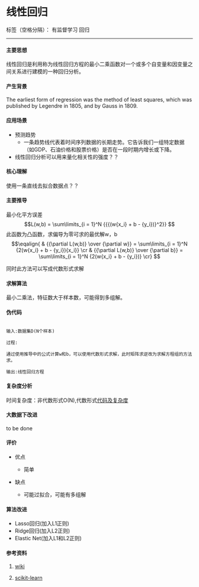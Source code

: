 ﻿# 线性回归

标签（空格分隔）： 有监督学习 回归

---
#### 主要思想

线性回归是利用称为线性回归方程的最小二乘函数对一个或多个自变量和因变量之间关系进行建模的一种回归分析。

#### 产生背景

The earliest form of regression was the method of least squares, which was published by Legendre in 1805, and by Gauss in 1809.

#### 应用场景

* 预测趋势
    * 一条趋势线代表着时间序列数据的长期走势。它告诉我们一组特定数据（如GDP、石油价格和股票价格）是否在一段时期内增长或下降。 
* 线性回归分析可以用来量化相关性的强度？？

#### 核心理解

使用一条直线去拟合数据点？？

#### 主要推导

最小化平方误差
$$L(w,b) = \sum\limits_{i = 1}^N {{{(w{x_i} + b - {y_i})}^2}} $$
此函数为凸函数，求偏导为零可求的最优解w，b
$$\eqalign{
  & {{\partial L(w,b)} \over {\partial w}} = \sum\limits_{i = 1}^N {2(w{x_i} + b - {y_i}){x_i}}   \cr 
  & {{\partial L(w,b)} \over {\partial b}} = \sum\limits_{i = 1}^N {2(w{x_i} + b - {y_i})}  \cr} $$

同时此方法可以写成代数形式求解

#### 求解算法

最小二乘法，特征数大于样本数，可能得到多组解。

#### 伪代码

```

输入:数据集D(N个样本)

过程:

通过使用推导中的公式计算w和b，可以使用代数形式求解，此时矩阵求逆改为求解方程组的方法求。
    
输出:线性回归方程

```

#### 复杂度分析

时间复杂度：非代数形式O(N),代数形式[代码及复杂度][1]

#### 大数据下改进

to be done

#### 评价

* 优点

  * 简单

* 缺点

  * 可能过拟合，可能有多组解
#### 算法改进

* Lasso回归(加入L1正则)
* Ridge回归(加入L2正则)
* Elastic Net(加入L1和L2正则)

#### 参考资料

1. [wiki](https://en.wikipedia.org/wiki/Linear_regression#Extensions)

2. [scikit-learn](http://scikit-learn.org/stable/modules/linear_model.html)


  [1]: https://github.com/numpy/numpy/blob/v1.11.0/numpy/linalg/linalg.py#L1785-L1943